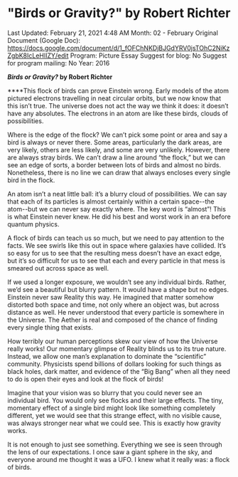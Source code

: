 # "Birds or Gravity?" by Robert Richter

Last Updated: February 21, 2021 4:48 AM
Month: 02 - February
Original Document (Google Doc): https://docs.google.com/document/d/1_fOFChNKDjBJGdYRV0jsTOhC2NiKzZgbK8IcLeHlIZY/edit
Program: Picture Essay
Suggest for blog: No
Suggest for program mailing: No
Year: 2016

***Birds or Gravity?* by Robert Richter**

****This flock of birds can prove Einstein wrong. Early models of the atom pictured electrons travelling in neat circular orbits, but we now know that this isn’t true. The universe does not act the way we think it does: it doesn’t have any absolutes. The electrons in an atom are like these birds, clouds of possibilities.

Where is the edge of the flock? We can’t pick some point or area and say a bird is always or never there. Some areas, particularly the dark areas, are very likely, others are less likely, and some are very unlikely. However, there are always stray birds. We can’t draw a line around “the flock,” but we can see an edge of sorts, a border between lots of birds and almost no birds. Nonetheless, there is no line we can draw that always encloses every single bird in the flock.

An atom isn’t a neat little ball: it’s a blurry cloud of possibilities. We can say that each of its particles is almost certainly within a certain space--the atom--but we can never say exactly where. The key word is “almost”! This is what Einstein never knew. He did his best and worst work in an era before quantum physics.

A flock of birds can teach us so much, but we need to pay attention to the facts. We see swirls like this out in space where galaxies have collided. It’s so easy for us to see that the resulting mess doesn’t have an exact edge, but it’s so difficult for us to see that each and every particle in that mess is smeared out across space as well.

If we used a longer exposure, we wouldn’t see any individual birds. Rather, we’d see a beautiful but blurry pattern. It would have a shape but no edges. Einstein never saw Reality this way. He imagined that matter somehow distorted both space and time, not only where an object was, but across distance as well. He never understood that every particle is somewhere in the Universe. The Aether is real and composed of the chance of finding every single thing that exists.

How terribly our human perceptions skew our view of how the Universe really works! Our momentary glimpse of Reality blinds us to its true nature. Instead, we allow one man’s explanation to dominate the “scientific” community. Physicists spend billions of dollars looking for such things as black holes, dark matter, and evidence of the “Big Bang” when all they need to do is open their eyes and look at the flock of birds!

Imagine that your vision was so blurry that you could never see an individual bird. You would only see flocks and their large effects. The tiny, momentary effect of a single bird might look like something completely different, yet we would see that this strange effect, with no visible cause, was always stronger near what we could see. This is exactly how gravity works.

It is not enough to just see something. Everything we see is seen through the lens of our expectations. I once saw a giant sphere in the sky, and everyone around me thought it was a UFO. I knew what it really was: a flock of birds.